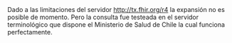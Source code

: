 <div class="dragon">
Dado a las limitaciones del servidor <a href = "http://tx.fhir.org/r4">http://tx.fhir.org/r4</a> la expansión no es posible de momento. Pero la consulta fue testeada en el servidor terminológico que dispone el Ministerio de Salud de Chile la cual funciona perfectamente.  
</div>